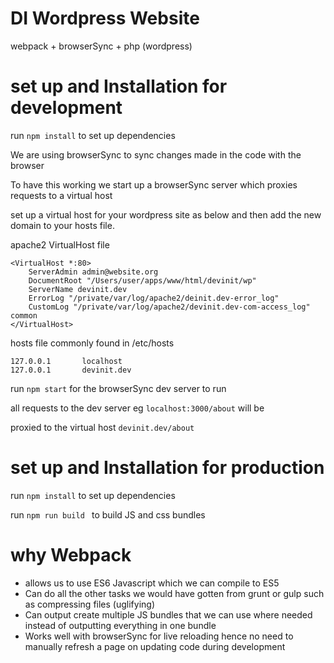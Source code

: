 # DI Wordpress Website

webpack + browserSync  + php (wordpress)

# set up and Installation for development

run  ```npm install``` to set up dependencies

We are using browserSync to sync changes made in the code with the browser

To have this working we start up a browserSync server which proxies requests to a virtual host

set up a virtual host for your wordpress site as below and then add the new domain to your hosts file.

apache2 VirtualHost file
```
<VirtualHost *:80>
    ServerAdmin admin@website.org
    DocumentRoot "/Users/user/apps/www/html/devinit/wp"
    ServerName devinit.dev
    ErrorLog "/private/var/log/apache2/deinit.dev-error_log"
    CustomLog "/private/var/log/apache2/devinit.dev-com-access_log" common
</VirtualHost>

```
hosts file commonly found in /etc/hosts
```
127.0.0.1       localhost
127.0.0.1       devinit.dev
```

run ``` npm start ``` for the browserSync dev server to run

all requests to the dev server eg ```localhost:3000/about``` will be

proxied to the virtual host ```devinit.dev/about```

# set up and Installation for production

run  ```npm install``` to set up dependencies

run ```npm run build ``` to build JS and css bundles

# why Webpack

- allows us to use ES6 Javascript which we can compile to ES5
- Can do all the other tasks we would have gotten from grunt or gulp such as compressing files (uglifying)
- Can output create multiple JS bundles that we can use where needed instead of outputting everything in one bundle
- Works well with browserSync for live reloading hence no need to manually refresh a page on updating code during development
